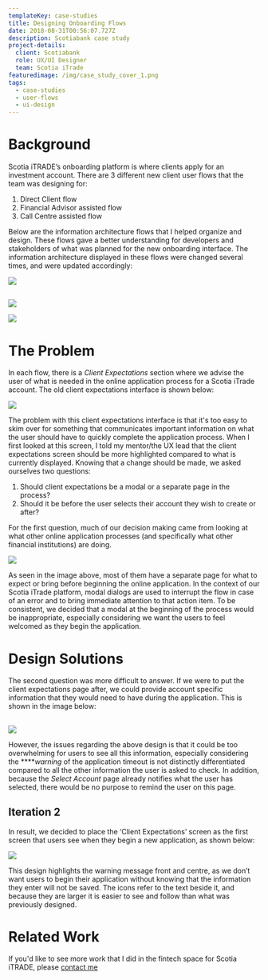 ```yaml
---
templateKey: case-studies
title: Designing Onboarding Flows
date: 2018-08-31T00:56:07.727Z
description: Scotiabank case study
project-details:
  client: Scotiabank
  role: UX/UI Designer
  team: Scotia iTrade
featuredimage: /img/case_study_cover_1.png
tags:
  - case-studies
  - user-flows
  - ui-design
---
```

# Background

Scotia iTRADE’s onboarding platform is where clients apply for an investment account. There are 3 different new client user flows that the team was designing for: 

1. Direct Client flow
2. Financial Advisor assisted flow
3. Call Centre assisted flow

Below are the information architecture flows that I helped organize and design. These flows gave a better understanding for developers and stakeholders of what was planned for the new onboarding interface. The information architecture displayed in these flows were changed several times, and were updated accordingly:

![](/img/direct_client_image.png)

## 

![](/img/fa_image.png)

![](/img/call_center_image.png)

# The Problem

In each flow, there is a _Client Expectations_ section where we advise the user of what is needed in the online application process for a Scotia iTrade account. The old client expectations interface is shown below:

![](/img/old_client_expectations.png)

The problem with this client expectations interface is that it's too easy to skim over for something that communicates important information on what the user should have to quickly complete the application process. When I first looked at this screen, I told my mentor/the UX lead that the client expectations screen should be more highlighted compared to what is currently displayed. Knowing that a change should be made, we asked ourselves two questions:

1. Should client expectations be a modal or a separate page in the process?
2. Should it be before the user selects their account they wish to create or after?

For the first question, much of our decision making came from looking at what other online application processes (and specifically what other financial institutions) are doing. 

![](/img/td_client_expectations.png)

As seen in the image above, most of them have a separate page for what to expect or bring before beginning the online application. In the context of our Scotia iTrade platform, modal dialogs are used to interrupt the flow in case of an error and to bring immediate attention to that action item. To be consistent, we decided that a modal at the beginning of the process would be inappropriate, especially considering we want the users to feel welcomed as they begin the application.

# Design Solutions

The second question was more difficult to answer. If we were to put the client expectations page after, we could provide account specific information that they would need to have during the application. This is shown in the image below:

## 

![](/img/design_1.png)

However, the issues regarding the above design is that it could be too overwhelming for users to see all this information, especially considering the \*\*\*\*_warning_ of the application timeout is not distinctly differentiated compared to all the other information the user is asked to check. In addition, because the _Select Account_ page already notifies what the user has selected, there would be no purpose to remind the user on this page. 

## Iteration 2

In result, we decided to place the ‘Client Expectations’ screen as the first screen that users see when they begin a new application, as shown below:

![](/img/design_2.png)

This design highlights the warning message front and centre, as we don’t want users to begin their application without knowing that the information they enter will not be saved. The icons refer to the text beside it, and because they are larger it is easier to see and follow than what was previously designed.

# Related Work

If you'd like to see more work that I did in the fintech space for Scotia iTRADE, please [contact me ](diwya.desilva@gmail.com)

## 

#
